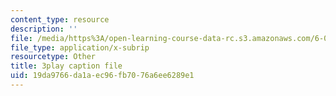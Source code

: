 ```yaml
---
content_type: resource
description: ''
file: /media/https%3A/open-learning-course-data-rc.s3.amazonaws.com/6-00sc-introduction-to-computer-science-and-programming-spring-2011/19da9766da1aec96fb7076a6ee6289e1_rM3shFQyieU.srt
file_type: application/x-subrip
resourcetype: Other
title: 3play caption file
uid: 19da9766-da1a-ec96-fb70-76a6ee6289e1
---
```

